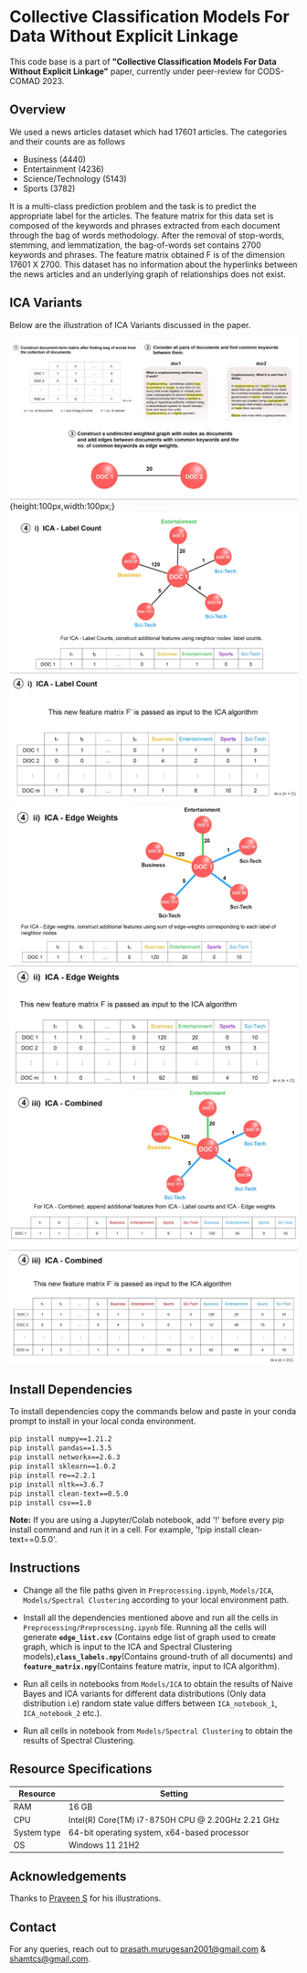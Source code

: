# Collective Classification Models For Data Without Explicit Linkage

This code base is a part of **"Collective Classification Models For Data Without Explicit Linkage"** paper, currently under peer-review for CODS-COMAD 2023.

## Overview

We used a news articles dataset which had 17601 articles. The categories and their counts are as follows 

- Business (4440) 
- Entertainment (4236) 
- Science/Technology (5143) 
- Sports (3782) 

It is a multi-class prediction problem and the task is to predict the appropriate label for the articles. The feature matrix for this data set is composed of the keywords and phrases extracted from each document through the bag of words methodology. After the removal of stop-words, stemming, and lemmatization, the bag-of-words set contains 2700 keywords and phrases. The feature matrix obtained F is of the dimension 17601 X 2700. This dataset has no information about the hyperlinks between the news articles and an underlying graph of relationships does not exist.

## ICA Variants

Below are the illustration of ICA Variants discussed in the paper.

![](./images/Pic1.jpg){height:100px,width:100px;}
![](./images/Pic2.jpg)
![](./images/Pic3.jpg)
![](./images/Pic4.jpg)
![](./images/Pic5.jpg)
![](./images/Pic6.jpg)
![](./images/Pic7.jpg)

## Install Dependencies

To install dependencies copy the commands below and paste in your conda prompt to install in your local conda environment.

    pip install numpy==1.21.2
    pip install pandas==1.3.5
    pip install networkx==2.6.3
    pip install sklearn==1.0.2
    pip install re==2.2.1
    pip install nltk==3.6.7
    pip install clean-text==0.5.0
    pip install csv==1.0

**Note:** If you are using a Jupyter/Colab notebook, add '!' before every pip install command and run it in a cell. For example, '!pip install clean-text==0.5.0'.

## Instructions

- Change all the file paths given in `Preprocessing.ipynb`, `Models/ICA`, `Models/Spectral Clustering` according to your local environment path. 

- Install all the dependencies mentioned above and run all the cells in `Preprocessing/Preprocessing.ipynb` file. Running all the cells will generate **`edge_list.csv`** (Contains edge list of graph used to create graph, which is input to the ICA and Spectral Clustering models),**`class_labels.npy`**(Contains ground-truth of all documents) and **`feature_matrix.npy`**(Contains feature matrix, input to ICA algorithm).

- Run all cells in notebooks from `Models/ICA` to obtain the results of Naive Bayes and ICA variants for different data distributions (Only data distribution i.e) random state value differs between `ICA_notebook_1`, `ICA_notebook_2` etc.).

- Run all cells in notebook from `Models/Spectral Clustering` to obtain the results of Spectral Clustering.

## Resource Specifications

| Resource | Setting |
|----------|---------|
| RAM      | 16 GB   |
| CPU      | Intel(R) Core(TM) i7-8750H CPU @ 2.20GHz   2.21 GHz |
| System type | 64-bit operating system, x64-based processor |
| OS       | Windows 11 21H2    |    

## Acknowledgements

Thanks to [Praveen S](https://github.com/prvn-codes) for his illustrations.

## Contact

For any queries, reach out to [prasath.murugesan2001@gmail.com](mailto:prasath.murugesan2001@gmail.com) & [shamtcs@gmail.com](mailto:shamtcs@gmail.com).


